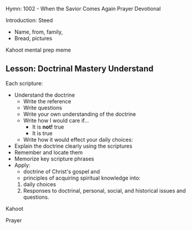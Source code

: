 Hymn: 1002 - When the Savior Comes Again
Prayer
Devotional

Introduction: Steed 
- Name, from, family, 
- Bread, pictures

Kahoot mental prep meme

Lesson: Doctrinal Mastery Understand
--- 
Each scripture: 
- Understand the doctrine
   - Write the reference
   - Write questions
   - Write your own understanding of the doctrine
   - Write how I would care if...
      - It is **not!** true 
      - It is true
   - Write how it would effect your daily choices: 
- Explain the doctrine clearly using the scriptures
- Remember and locate them
- Memorize key scripture phrases
- Apply: 
   - doctrine of Christ's gospel and
   - principles of acquiring spiritual knowledge into: 
   1. daily choices
   2. Responses to doctrinal, personal, social, and historical issues and questions.

Kahoot


Prayer